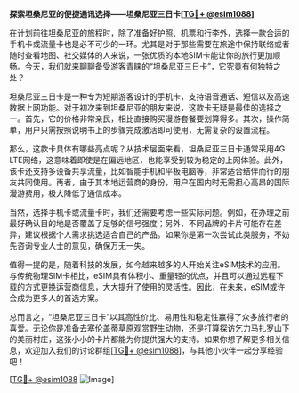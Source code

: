 **探索坦桑尼亚的便捷通讯选择——坦桑尼亚三日卡[[TG💪+ @esim1088](https://t.me/s/esim1088)]**

在计划前往坦桑尼亚的旅程时，除了准备好护照、机票和行李外，选择一款合适的手机卡或流量卡也是必不可少的一环。尤其是对于那些需要在旅途中保持联络或者随时查看地图、社交媒体的人来说，一张优质的本地SIM卡能让你的旅行更加顺畅。今天，我们就来聊聊备受游客青睐的“坦桑尼亚三日卡”，它究竟有何独特之处？

坦桑尼亚三日卡是一种专为短期游客设计的手机卡，支持语音通话、短信以及高速数据上网功能。对于初次来到坦桑尼亚的朋友来说，这款卡无疑是最佳的选择之一。首先，它的价格非常亲民，相比直接购买漫游套餐要划算得多。其次，操作简单，用户只需按照说明书上的步骤完成激活即可使用，无需复杂的设置流程。

那么，这款卡具体有哪些亮点呢？从技术层面来看，坦桑尼亚三日卡通常采用4G LTE网络，这意味着即使是在偏远地区，也能享受到较为稳定的上网体验。此外，该卡还支持多设备共享流量，比如智能手机和平板电脑等，非常适合结伴而行的朋友共同使用。再者，由于其本地运营商的身份，用户在国内时无需担心高昂的国际漫游费用，极大降低了通信成本。

当然，选择手机卡或流量卡时，我们还需要考虑一些实际问题。例如，在办理之前最好确认目的地是否覆盖了足够的信号强度；另外，不同品牌的卡片可能存在差异，建议根据个人需求挑选适合自己的产品。如果你是第一次尝试此类服务，不妨先咨询专业人士的意见，确保万无一失。

值得一提的是，随着科技的发展，如今越来越多的人开始关注eSIM技术的应用。与传统物理SIM卡相比，eSIM具有体积小、重量轻的优点，并且可以通过远程下载的方式更换运营商信息，大大提升了使用的灵活性。因此，在未来，eSIM或许会成为更多人的首选方案。

总而言之，“坦桑尼亚三日卡”以其高性价比、易用性和稳定性赢得了众多旅行者的喜爱。无论你是准备去塞伦盖蒂草原观赏野生动物，还是打算探访乞力马扎罗山下的美丽村庄，这张小小的卡片都能为你提供强大的支持。如果你想了解更多相关信息，欢迎加入我们的讨论群组[[TG💪+ @esim1088](https://t.me/s/esim1088)]，与其他小伙伴一起分享经验吧！

[[TG💪+ @esim1088](https://t.me/s/esim1088) ![Image](https://i.postimg.cc/4NQfJmqS/Snipaste-2025-05-13-00-14-12.png)]